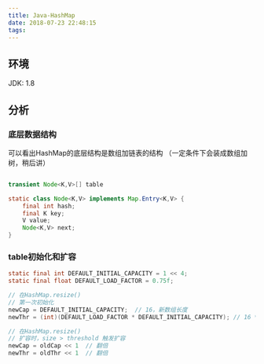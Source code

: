 ```yaml
---
title: Java-HashMap
date: 2018-07-23 22:48:15
tags:
---
```


## 环境
JDK: 1.8

## 分析
### 底层数据结构

可以看出HashMap的底层结构是数组加链表的结构
（一定条件下会装成数组加树，稍后讲）

```java

transient Node<K,V>[] table

static class Node<K,V> implements Map.Entry<K,V> {
    final int hash;
    final K key;
    V value;
    Node<K,V> next;
}
```

### table初始化和扩容
```java
static final int DEFAULT_INITIAL_CAPACITY = 1 << 4;
static final float DEFAULT_LOAD_FACTOR = 0.75f;

// 在HashMap.resize()
// 第一次初始化
newCap = DEFAULT_INITIAL_CAPACITY;  // 16，新数组长度
newThr = (int)(DEFAULT_LOAD_FACTOR * DEFAULT_INITIAL_CAPACITY); // 16 * 0.75，门槛值

// 在HashMap.resize()
// 扩容时，size > threshold 触发扩容
newCap = oldCap << 1  // 翻倍
newThr = oldThr << 1  // 翻倍
```